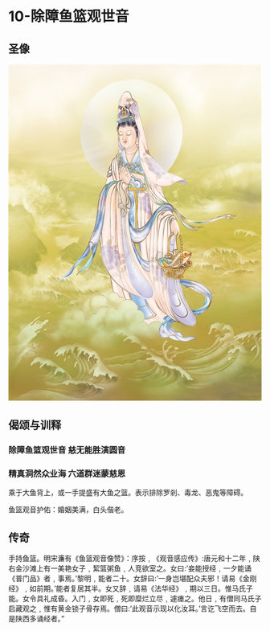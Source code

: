 # 10-除障鱼篮观世音

## 圣像

![](../../.gitbook/assets/10-chu-zhang-yu-lan-guan-shi-yin.jpg)

## 偈颂与训释

### 除障鱼篮观世音 慈无能胜演圆音

### 精真洞然众业海 六道群迷蒙慈恩

乘于大鱼背上，或一手提盛有大鱼之篮。表示排除罗剎、毒龙、恶鬼等障碍。

鱼篮观音护佑：婚姻美满，白头偕老。

## 传奇

手持鱼篮。明宋濂有《鱼篮观音像赞》：序按﹐《观音感应传》:唐元和十二年﹐陕右金沙滩上有一美艳女子﹐絜篮粥鱼﹐人竞欲室之。女曰:’妾能授经﹐一夕能诵《普门品》者﹐事焉。’黎明﹐能者二十。女辞曰:’一身岂堪配众夫邪！请易《金刚经》﹐如前期。’能者复居其半。女又辞﹐请易《法华经》﹐期以三日。惟马氏子能。女令具礼成昏。入门﹐女即死﹐死即糜烂立尽﹐遽瘗之。他日﹐有僧同马氏子启藏观之﹐惟有黄金锁子骨存焉。僧曰:’此观音示现以化汝耳。’言讫飞空而去。自是陕西多诵经者。”

